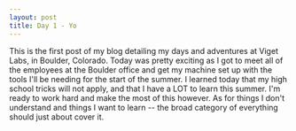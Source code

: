```yaml
---
layout: post
title: Day 1 - Yo
---
```


This is the first post of my blog detailing my days and adventures at Viget Labs, in Boulder, Colorado. Today was pretty exciting as I got to meet all of the employees at the Boulder office and get my machine set up with the tools I'll be needing for the start of the summer. I learned today that my high school tricks will not apply, and that I have a LOT to learn this summer. I'm ready to work hard and make the most of this however. As for things I don't understand and things I want to learn -- the broad category of everything should just about cover it.